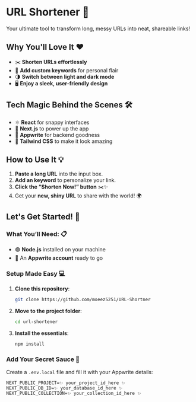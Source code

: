 # URL Shortener 🌟  

Your ultimate tool to transform long, messy URLs into neat, shareable links!  

## Why You'll Love It ❤️  

- ✂️ **Shorten URLs effortlessly**  
- 🎯 **Add custom keywords** for personal flair  
- 🌗 **Switch between light and dark mode**  
- 🖥️ **Enjoy a sleek, user-friendly design**  

## Tech Magic Behind the Scenes 🛠️  

- ⚛️ **React** for snappy interfaces  
- 🔼 **Next.js** to power up the app  
- 📝 **Appwrite** for backend goodness  
- 🎨 **Tailwind CSS** to make it look amazing  

## How to Use It 💡  

1. **Paste a long URL** into the input box.  
2. **Add an  keyword** to personalize your link.  
3. **Click the “Shorten Now!” button** ✂️✨  
4. Get your **new, shiny URL** to share with the world! 🌍  


## Let's Get Started! 🚀  

### What You’ll Need: 📋  

- 🟢 **Node.js** installed on your machine  
- 📝 An **Appwrite account** ready to go  

### Setup Made Easy 💻  

1. **Clone this repository**:  
    ```bash  
    git clone https://github.com/moeez5251/URL-Shortner  
    ```  
2. **Move to the project folder**:  
    ```bash  
    cd url-shortener  
    ```  
3. **Install the essentials**:  
    ```bash  
    npm install  
    ```  

### Add Your Secret Sauce 🔐  

Create a `.env.local` file and fill it with your Appwrite details:  

```env
NEXT_PUBLIC_PROJECT=✨ your_project_id_here ✨  
NEXT_PUBLIC_DB_ID=✨ your_database_id_here ✨  
NEXT_PUBLIC_COLLECTION=✨ your_collection_id_here ✨  
